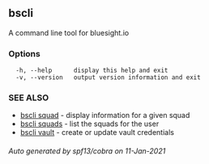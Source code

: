 ## bscli

A command line tool for bluesight.io

### Options

```
  -h, --help      display this help and exit
  -v, --version   output version information and exit
```

### SEE ALSO

* [bscli squad](bscli_squad.md)	 - display information for a given squad
* [bscli squads](bscli_squads.md)	 - list the squads for the user
* [bscli vault](bscli_vault.md)	 - create or update vault credentials

###### Auto generated by spf13/cobra on 11-Jan-2021
